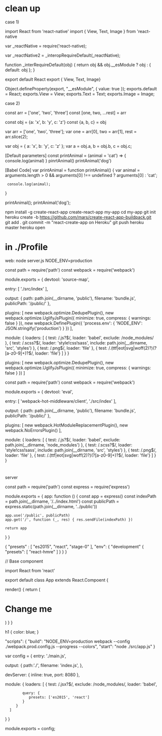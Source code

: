 # clean up

case 1)

import React from 'react-native'
import { View, Text, Image } from 'react-native

var _reactNative = require('react-native);

var _reactNative2 = _interopRequireDefault(_reactNative);

function _interRequireDefault(obj) 
{ return obj && obj.__esModule ? obj : { default: obj }; }


export default React
export { View, Text, Image}

Object.defineProperty(export, "__esModule", {
    value: true
});
exports.default = React;
exports.View = View;
exports.Text = Text;
exports.Image = Image;


case 2)

const arr = ['one', 'two', 'three']
const [one, two, ...rest] = arr

const obj = {a: 'x', b: 'y', c: 'z'}
const {a, b, c} = obj


var arr = ['one', 'two', 'three'];
var one = arr[0],
    two = arr[1],
    rest = arr.slice(2);

var obj = { a: 'x', b: 'y', c: 'z' };
var a = obj.a,
    b = obj.b,
    c = obj.c;


[Default parameters]
const printAnimal = (animal = 'cat') => {
    console.log(animal)
}
pinrtAnimal()
printAnimal('dog')

[Babel Code]
var printAnimal = function printAnimal() {
     var animal = arguments.length > 0 && arguments[0] !== undefined ? arguments[0] : 'cat';

     console.log(animal);
}

printAnimal();
printAnimal('dog');


npm install -g create-react-app
create-react-app my-app
cd my-app
git init
heroku create -b https://github.com/mars/create-react-app-buildpack.git
git add .
git commit -m "react-create-app on Heroku"
git push heroku master
heroku open

# in ./Profile
web: node server.js NODE_ENV=production


const path = require('path')
const webpack = require('webpack')

module.exports = {
  devtool: 'source-map',

  entry: [
    './src/index'
  ],

  output: {
    path: path.join(__dirname, 'public'),
    filename: 'bundle.js',
    publicPath: '/public/'
  },

  plugins: [
    new webpack.optimize.DedupePlugin(),
    new webpack.optimize.UglifyJsPlugin({
      minimize: true,
      compress: {
        warnings: false
      }
    }),
    new webpack.DefinePlugin({
      'process.env': {
        'NODE_ENV': JSON.stringify('production')
      }
    })
  ],

  module: {
    loaders: [
      { test: /\.js?$/,
        loader: 'babel',
        exclude: /node_modules/ },
      { test: /\.scss?$/,
        loader: 'style!css!sass',
        include: path.join(__dirname, 'src', 'styles') },
      { test: /\.png$/,
        loader: 'file' },
      { test: /\.(ttf|eot|svg|woff(2)?)(\?[a-z0-9]+)?$/,
        loader: 'file'}
    ]
  }
}

plugins: [
  new webpack.optimize.DedupePlugin(),
  new webpack.optimize.UglifyJsPlugin({
    minimize: true,
    compress: {
      warnings: false
    }
  })
]

const path = require('path')
const webpack = require('webpack')

module.exports = {
  devtool: 'eval',

  entry: [
    'webpack-hot-middleware/client',
    './src/index'
  ],

  output: {
    path: path.join(__dirname, 'public'),
    filename: 'bundle.js',
    publicPath: '/public/'
  },

  plugins: [
    new webpack.HotModuleReplacementPlugin(),
    new webpack.NoErrorsPlugin()
  ],

  module: {
    loaders: [
      { test: /\.js?$/,
        loader: 'babel',
        exclude: path.join(__dirname, 'node_modules') },
      { test: /\.scss?$/,
        loader: 'style!css!sass',
        include: path.join(__dirname, 'src', 'styles') },
      { test: /\.png$/,
        loader: 'file' },
      { test: /\.(ttf|eot|svg|woff(2)?)(\?[a-z0-9]+)?$/,
        loader: 'file'}
    ]
  }
}

#
server

const path = require('path')
const express = require('express')

module.exports = {
  app: function () {
    const app = express()
    const indexPath = path.join(__dirname, '/../index.html')
    const publicPath = express.static(path.join(__dirname, '../public'))

    app.use('/public', publicPath)
    app.get('/', function (_, res) { res.sendFile(indexPath) })

    return app
  }
}

{
    "presets" : [
        "es2015",
        "react",
        "stage-0"
    ],
    "env": {
        "development" {
            "presets": [
                "react-hmre"
            ]
        }
    }
}

// Base component

import React from 'react'

export default class App extends React.Compoent {

  render() {
    return (
      <div>
        <h1>Change me</h1>
      <div>
    )
  }
}

h1 {
  color: blue;
}

"scripts": {
  "build": "NODE_ENV=production webpack --config ./webpack.prod.config.js --progress --colors",
  "start": "node ./src/app.js"
}

var config = {
   entry: './main.js',
	
   output: {
      path:'./',
      filename: 'index.js',
   },
	
   devServer: {
      inline: true,
      port: 8080
   },
	
   module: {
      loaders: [
         {
            test: /\.jsx?$/,
            exclude: /node_modules/,
            loader: 'babel',
				
            query: {
               presets: ['es2015', 'react']
            }
         }
      ]
   }
}

module.exports = config;